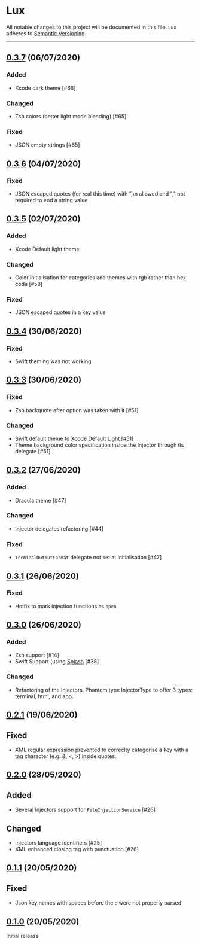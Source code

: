 # Lux

All notable changes to this project will be documented in this file. `Lux` adheres to [Semantic Versioning](http://semver.org).

---
## [0.3.7](https://github.com/ABridoux/lux/tree/0.3.7) (06/07/2020)

### Added
- Xcode dark theme [#66]

### Changed
- Zsh colors (better light mode blending) [#65]

### Fixed
- JSON empty strings [#65]

## [0.3.6](https://github.com/ABridoux/lux/tree/0.3.6) (04/07/2020)

### Fixed
- JSON escaped quotes (for real this time) with \",\n allowed and "," not required to end a string value

## [0.3.5](https://github.com/ABridoux/lux/tree/0.3.5) (02/07/2020)

### Added
- Xcode Default light theme

### Changed
- Color initialisation for categories and themes with rgb rather than hex code [#58]

### Fixed
- JSON escaped quotes in a key value


## [0.3.4](https://github.com/ABridoux/lux/tree/0.3.4) (30/06/2020)

### Fixed
- Swift theming was not working

## [0.3.3](https://github.com/ABridoux/lux/tree/0.3.3) (30/06/2020)

### Fixed
- Zsh backquote after option was taken with it [#51]

### Changed
- Swift default theme to Xcode Default Light [#51]
- Theme background color specification inside the Injector through its delegate [#51]

## [0.3.2](https://github.com/ABridoux/lux/tree/0.3.2) (27/06/2020)

### Added
- Dracula theme [#47]

### Changed
- Injector delegates refactoring [#44]

### Fixed
- `TerminalOutputFormat` delegate not set at initialisation [#47]

## [0.3.1](https://github.com/ABridoux/lux/tree/0.3.1) (26/06/2020)

### Fixed
- Hotfix to mark injection functions as `open`

## [0.3.0](https://github.com/ABridoux/lux/tree/0.3.0) (26/06/2020)

### Added
- Zsh support [#14]
- Swift Support (using [Splash](https://github.com/JohnSundell/Splash) [#38]

### Changed
- Refactoring of the Injectors. Phantom type InjectorType to offer 3 types: terminal, html, and app.

## [0.2.1](https://github.com/ABridoux/lux/tree/0.2.1) (19/06/2020)

## Fixed

- XML regular expression prevented to correclty categorise a key with a tag character (e.g. &, <, >) inside quotes.

## [0.2.0](https://github.com/ABridoux/lux/tree/0.2.0) (28/05/2020)

## Added

- Several Injectors support for `FileInjectionService` [#26] 

## Changed

- Injectors language identifiers [#25]
- XML enhanced closing tag with punctuation [#26]

## [0.1.1](https://github.com/ABridoux/lux/tree/0.1.1) (20/05/2020)

## Fixed

- Json key names with spaces before the `:` were not properly parsed

## [0.1.0](https://github.com/ABridoux/lux/tree/0.1.0) (20/05/2020)

Initial release
